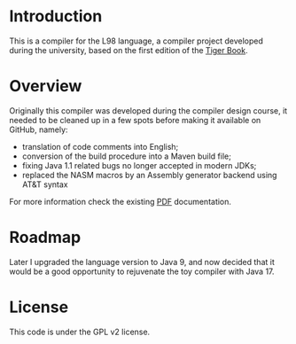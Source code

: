# Introduction

  This is a compiler for the L98 language, a compiler project developed during the university, based on the first edition of the [Tiger Book](http://www.cs.princeton.edu/~appel/modern/java/).

# Overview

Originally this compiler was developed during the compiler design course, it needed to be cleaned up in a few spots before making it available on GitHub, namely:

- translation of code comments into English;
- conversion of the build procedure into a Maven build file;
- fixing Java 1.1 related bugs no longer accepted in modern JDKs;
- replaced the NASM macros by an Assembly generator backend using AT&T syntax

For more information check the existing [PDF](docs/L98.pdf) documentation.

# Roadmap

Later I upgraded the language version to Java 9, and now decided that it would be a good opportunity to rejuvenate the toy compiler with Java 17.


# License

This code is under the GPL v2 license.